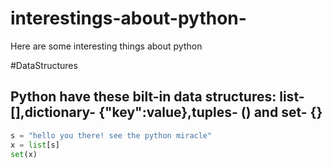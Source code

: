 # interestings-about-python-
Here are some interesting things about python



#DataStructures
## Python have these bilt-in data structures: list- [],dictionary- {"key":value},tuples- () and set- {}
```python
s = "hello you there! see the python miracle"
x = list[s]
set(x)

```
